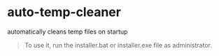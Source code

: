 # auto-temp-cleaner
automatically cleans temp files on startup <br>
> To use it, run the installer.bat or installer.exe file as administrator.
